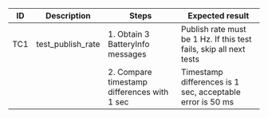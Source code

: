 | ID  | Description       | Steps                                       | Expected result                                                    |
|-    |-                  |-                                            |-                                                                   |
| TC1 | test_publish_rate | 1. Obtain 3 BatteryInfo messages            | Publish rate must be 1 Hz. If this test fails, skip all next tests |
|     |                   | 2. Compare timestamp differences with 1 sec | Timestamp differences is 1 sec, acceptable error is 50 ms          |
